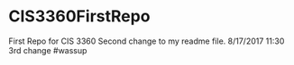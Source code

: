 # CIS3360FirstRepo
First Repo for CIS 3360
Second change to my readme file. 8/17/2017 11:30
3rd change
#wassup